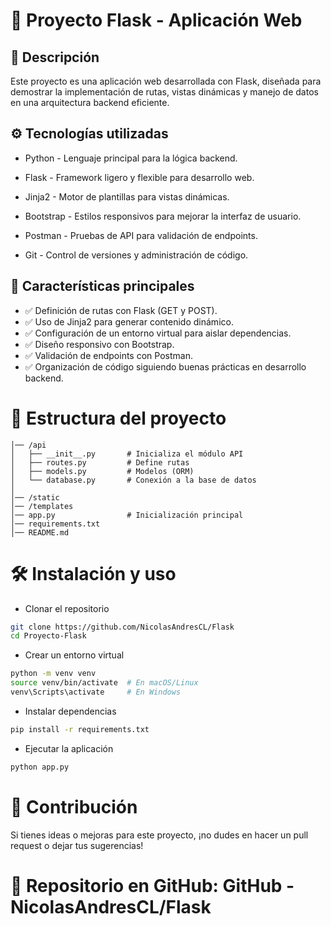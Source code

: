 # 🚀 Proyecto Flask - Aplicación Web

## 📌 Descripción
Este proyecto es una aplicación web desarrollada con Flask, diseñada para demostrar la implementación de rutas, vistas dinámicas y manejo de datos en una arquitectura backend eficiente.

## ⚙️ Tecnologías utilizadas

- Python - Lenguaje principal para la lógica backend.

- Flask - Framework ligero y flexible para desarrollo web.

- Jinja2 - Motor de plantillas para vistas dinámicas.

- Bootstrap - Estilos responsivos para mejorar la interfaz de usuario.

- Postman - Pruebas de API para validación de endpoints.

- Git - Control de versiones y administración de código.

## 🌟 Características principales

- ✅ Definición de rutas con Flask (GET y POST).
- ✅ Uso de Jinja2 para generar contenido dinámico.
- ✅ Configuración de un entorno virtual para aislar dependencias.
- ✅ Diseño responsivo con Bootstrap.
- ✅ Validación de endpoints con Postman.
- ✅ Organización de código siguiendo buenas prácticas en desarrollo backend.

# 📂 Estructura del proyecto
```/Proyecto-Flask
│── /api
│   ├── __init__.py       # Inicializa el módulo API
│   ├── routes.py         # Define rutas
│   ├── models.py         # Modelos (ORM)
│   └── database.py       # Conexión a la base de datos
│
│── /static
│── /templates
│── app.py                # Inicialización principal
│── requirements.txt
│── README.md
```
# 🛠️ Instalación y uso

- Clonar el repositorio

```bash
git clone https://github.com/NicolasAndresCL/Flask
cd Proyecto-Flask
```
- Crear un entorno virtual

```bash
python -m venv venv
source venv/bin/activate  # En macOS/Linux
venv\Scripts\activate     # En Windows
```
- Instalar dependencias

```bash
pip install -r requirements.txt
```

- Ejecutar la aplicación

```bash
python app.py
```
# 🎯 Contribución
Si tienes ideas o mejoras para este proyecto, ¡no dudes en hacer un pull request o dejar tus sugerencias!

# 📌 Repositorio en GitHub: GitHub - NicolasAndresCL/Flask